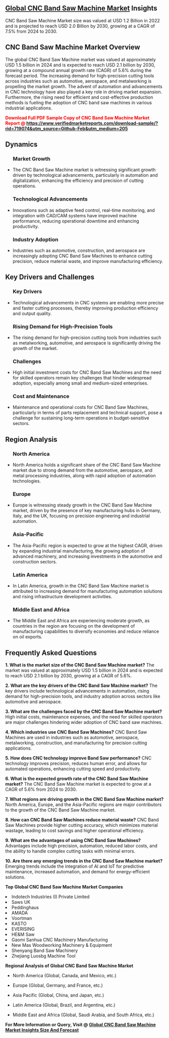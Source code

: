 <h2><a href="https://www.verifiedmarketreports.com/download-sample/?rid=719074&amp;utm_source=Github&amp;utm_medium=205" target="_blank">Global CNC Band Saw Machine Market</a> Insights</h2><p>CNC Band Saw Machine Market size was valued at USD 1.2 Billion in 2022 and is projected to reach USD 2.0 Billion by 2030, growing at a CAGR of 7.5% from 2024 to 2030.</p><p> <h2>CNC Band Saw Machine Market Overview</h2> <p>The global CNC Band Saw Machine market was valued at approximately USD 1.5 billion in 2024 and is expected to reach USD 2.1 billion by 2030, growing at a compound annual growth rate (CAGR) of 5.6% during the forecast period. The increasing demand for high-precision cutting tools across industries such as automotive, aerospace, and metalworking is propelling the market growth. The advent of automation and advancements in CNC technology have also played a key role in driving market expansion. Furthermore, the rising need for efficient and cost-effective production methods is fueling the adoption of CNC band saw machines in various industrial applications.</p> <p><b><p><span class=""><span style="color: #ff0000;"><strong>Download Full PDF Sample Copy of CNC Band Saw Machine Market Report</strong> @ </span><a href="https://www.verifiedmarketreports.com/download-sample/?rid=719074&amp;utm_source=Github-Feb&amp;utm_medium=205" target="_blank">https://www.verifiedmarketreports.com/download-sample/?rid=719074&amp;utm_source=Github-Feb&amp;utm_medium=205</a></span></p></b></p> <h2>Dynamics</h2> <ul> <h3>Market Growth</h3> <li>The CNC Band Saw Machine market is witnessing significant growth driven by technological advancements, particularly in automation and digitalization, enhancing the efficiency and precision of cutting operations.</li> <h3>Technological Advancements</h3> <li>Innovations such as adaptive feed control, real-time monitoring, and integration with CAD/CAM systems have improved machine performance, reducing operational downtime and enhancing productivity.</li> <h3>Industry Adoption</h3> <li>Industries such as automotive, construction, and aerospace are increasingly adopting CNC Band Saw Machines to enhance cutting precision, reduce material waste, and improve manufacturing efficiency.</li> </ul> <h2>Key Drivers and Challenges</h2> <ul> <h3>Key Drivers</h3> <li>Technological advancements in CNC systems are enabling more precise and faster cutting processes, thereby improving production efficiency and output quality.</li> <h3>Rising Demand for High-Precision Tools</h3> <li>The rising demand for high-precision cutting tools from industries such as metalworking, automotive, and aerospace is significantly driving the growth of the market.</li> <h3>Challenges</h3> <li>High initial investment costs for CNC Band Saw Machines and the need for skilled operators remain key challenges that hinder widespread adoption, especially among small and medium-sized enterprises.</li> <h3>Cost and Maintenance</h3> <li>Maintenance and operational costs for CNC Band Saw Machines, particularly in terms of parts replacement and technical support, pose a challenge for sustaining long-term operations in budget-sensitive sectors.</li> </ul> <h2>Region Analysis</h2> <ul> <h3>North America</h3> <li>North America holds a significant share of the CNC Band Saw Machine market due to strong demand from the automotive, aerospace, and metal processing industries, along with rapid adoption of automation technologies.</li> <h3>Europe</h3> <li>Europe is witnessing steady growth in the CNC Band Saw Machine market, driven by the presence of key manufacturing hubs in Germany, Italy, and the UK, focusing on precision engineering and industrial automation.</li> <h3>Asia-Pacific</h3> <li>The Asia-Pacific region is expected to grow at the highest CAGR, driven by expanding industrial manufacturing, the growing adoption of advanced machinery, and increasing investments in the automotive and construction sectors.</li> <h3>Latin America</h3> <li>In Latin America, growth in the CNC Band Saw Machine market is attributed to increasing demand for manufacturing automation solutions and rising infrastructure development activities.</li> <h3>Middle East and Africa</h3> <li>The Middle East and Africa are experiencing moderate growth, as countries in the region are focusing on the development of manufacturing capabilities to diversify economies and reduce reliance on oil exports.</li> </ul> <h2>Frequently Asked Questions</h2> <p><b>1. What is the market size of the CNC Band Saw Machine market?</b> The market was valued at approximately USD 1.5 billion in 2024 and is expected to reach USD 2.1 billion by 2030, growing at a CAGR of 5.6%.</p> <p><b>2. What are the key drivers of the CNC Band Saw Machine market?</b> The key drivers include technological advancements in automation, rising demand for high-precision tools, and industry adoption across sectors like automotive and aerospace.</p> <p><b>3. What are the challenges faced by the CNC Band Saw Machine market?</b> High initial costs, maintenance expenses, and the need for skilled operators are major challenges hindering wider adoption of CNC band saw machines.</p> <p><b>4. Which industries use CNC Band Saw Machines?</b> CNC Band Saw Machines are used in industries such as automotive, aerospace, metalworking, construction, and manufacturing for precision cutting applications.</p> <p><b>5. How does CNC technology improve Band Saw performance?</b> CNC technology improves precision, reduces human error, and allows for automated operations, enhancing cutting speed and productivity.</p> <p><b>6. What is the expected growth rate of the CNC Band Saw Machine market?</b> The CNC Band Saw Machine market is expected to grow at a CAGR of 5.6% from 2024 to 2030.</p> <p><b>7. What regions are driving growth in the CNC Band Saw Machine market?</b> North America, Europe, and the Asia-Pacific regions are major contributors to the growth of the CNC Band Saw Machine market.</p> <p><b>8. How can CNC Band Saw Machines reduce material waste?</b> CNC Band Saw Machines provide higher cutting accuracy, which minimizes material wastage, leading to cost savings and higher operational efficiency.</p> <p><b>9. What are the advantages of using CNC Band Saw Machines?</b> Advantages include high precision, automation, reduced labor costs, and the ability to handle complex cutting tasks with minimal errors.</p> <p><b>10. Are there any emerging trends in the CNC Band Saw Machine market?</b> Emerging trends include the integration of AI and IoT for predictive maintenance, increased automation, and demand for energy-efficient solutions.</p> </p><p><strong>Top Global CNC Band Saw Machine Market Companies</strong></p><div data-test-id=""><p><li>Indotech Industries (I) Private Limited</li><li> Saws UK</li><li> Peddinghaus</li><li> AMADA</li><li> Voortman</li><li> KASTO</li><li> EVERISING</li><li> HE&M Saw</li><li> Gaomi Sanhua CNC Machinery Manufacturing</li><li> New Mas Woodworking Machinery & Equipment</li><li> Shenyang Band Saw Machinery</li><li> Zhejiang Luosbg Machine Tool</li></p><div><strong>Regional Analysis of&nbsp;Global CNC Band Saw Machine Market</strong></div><ul><li dir="ltr"><p dir="ltr">North America&nbsp;(Global, Canada, and Mexico, etc.)</p></li><li dir="ltr"><p dir="ltr">Europe (Global, Germany, and France, etc.)</p></li><li dir="ltr"><p dir="ltr">Asia Pacific&nbsp;(Global, China, and Japan, etc.)</p></li><li dir="ltr"><p dir="ltr">Latin America&nbsp;(Global, Brazil, and Argentina, etc.)</p></li><li dir="ltr">Middle East and Africa&nbsp;(Global, Saudi Arabia, and South Africa, etc.)</li></ul><p><strong>For More Information or Query, Visit @&nbsp;</strong><strong><a href="https://www.verifiedmarketreports.com/product/cnc-band-saw-machine-market/?utm_source=Github&amp;utm_medium=205" target="_blank">Global CNC Band Saw Machine Market Insights Size And Forecast</a></strong></p></div>
